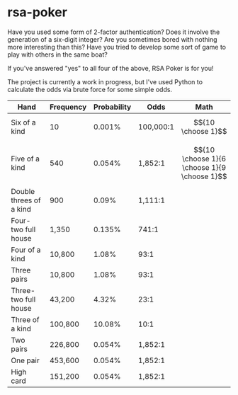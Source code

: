 # rsa-poker
Have you used some form of 2-factor authentication?  Does it involve the generation of a six-digit integer? Are you sometimes bored with nothing more interesting than this?  Have you tried to develop some sort of game to play with others in the same boat?

If you've answered "yes" to all four of the above, RSA Poker is for you!  

The project is currently a work in progress, but I've used Python to calculate the odds via brute force for some simple odds.  

| Hand | Frequency | Probability | Odds | Math
|---|---|---|---|---|
| Six of a kind | 10 | 0.001% | 100,000:1 | $${10 \choose 1}$$ |
| Five of a kind | 540 | 0.054% | 1,852:1 | $${10 \choose 1}{6 \choose 1}{9 \choose 1}$$ |
| Double threes of a kind | 900 | 0.09% | 1,111:1 |  |
| Four-two full house | 1,350 | 0.135% | 741:1 |  |
| Four of a kind | 10,800 | 1.08% | 93:1 |  |
| Three pairs | 10,800 | 1.08% | 93:1 |  |
| Three-two full house | 43,200 | 4.32% | 23:1 |  |
| Three of a kind | 100,800 | 10.08% | 10:1 |  |
| Two pairs | 226,800 | 0.054% | 1,852:1 |  |
| One pair | 453,600 | 0.054% | 1,852:1 |  |
| High card | 151,200 | 0.054% | 1,852:1 |  |
<!--stackedit_data:
eyJoaXN0b3J5IjpbNDIxNTE3MzUzLC0xNTc3MzA1ODQ1LC0yNT
M5MjEwNDUsLTE2MzE3NTIyODUsLTE4NzEyMDA0NDYsMTIwNjgy
ODI2NV19
-->